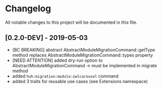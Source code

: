 # Changelog
All notable changes to this project will be documented in this file.

## [0.2.0-DEV] - 2019-05-03

* [BC BREAKING] abstract AbstractModuleMigrationCommand::getType method replaces AbstractModuleMigrationCommand::types property
* [NEED ATTENTION] added dry-run option to AbstractModuleMigrationCommand -> must be implemented in migrate method
* added `huh:migration:module:owlcarousel` command
* added 3 traits for reusable use cases (see Extensions namespace)